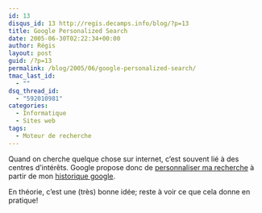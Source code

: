 ```yaml
---
id: 13
disqus_id: 13 http://regis.decamps.info/blog/?p=13
title: Google Personalized Search
date: 2005-06-30T02:22:34+00:00
author: Régis
layout: post
guid: /?p=13
permalink: /blog/2005/06/google-personalized-search/
tmac_last_id:
  - ""
dsq_thread_id:
  - "592010981"
categories:
  - Informatique
  - Sites web
tags:
  - Moteur de recherche
---
```

Quand on cherche quelque chose sur internet, c’est souvent lié à des centres d’intérêts. Google propose donc de [personnaliser ma recherche](http://labs.google.com/personalized) à partir de mon [historique google](http://www.google.com/searchhistory).

En théorie, c’est une (très) bonne idée; reste à voir ce que cela donne en pratique!
